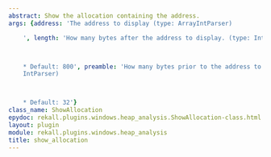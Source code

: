 ```yaml
---
abstract: Show the allocation containing the address.
args: {address: 'The address to display (type: ArrayIntParser)

    ', length: 'How many bytes after the address to display. (type: IntParser)



    * Default: 800', preamble: 'How many bytes prior to the address to display. (type:
    IntParser)



    * Default: 32'}
class_name: ShowAllocation
epydoc: rekall.plugins.windows.heap_analysis.ShowAllocation-class.html
layout: plugin
module: rekall.plugins.windows.heap_analysis
title: show_allocation
---
```

